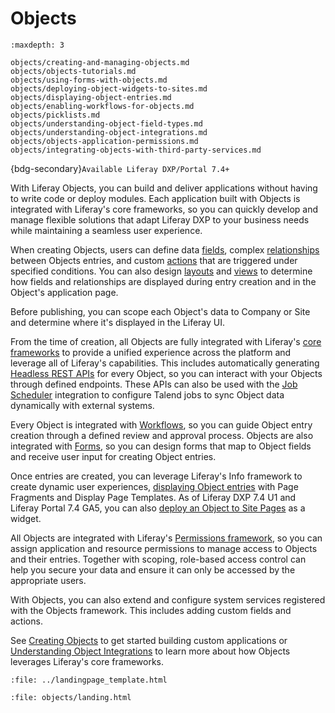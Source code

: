 # Objects

```{toctree}
:maxdepth: 3

objects/creating-and-managing-objects.md
objects/objects-tutorials.md
objects/using-forms-with-objects.md
objects/deploying-object-widgets-to-sites.md
objects/displaying-object-entries.md
objects/enabling-workflows-for-objects.md
objects/picklists.md
objects/understanding-object-field-types.md
objects/understanding-object-integrations.md
objects/objects-application-permissions.md
objects/integrating-objects-with-third-party-services.md
```

{bdg-secondary}`Available Liferay DXP/Portal 7.4+`

With Liferay Objects, you can build and deliver applications without having to write code or deploy modules. Each application built with Objects is integrated with Liferay's core frameworks, so you can quickly develop and manage flexible solutions that adapt Liferay DXP to your business needs while maintaining a seamless user experience.

When creating Objects, users can define data [fields](./objects/creating-and-managing-objects/adding-fields-to-objects.md), complex [relationships](./objects/creating-and-managing-objects/defining-object-relationships.md) between Objects entries, and custom [actions](./objects/creating-and-managing-objects/defining-object-actions.md) that are triggered under specified conditions. You can also design [layouts](./objects/creating-and-managing-objects/designing-object-layouts.md) and [views](./objects/creating-and-managing-objects/designing-object-views.md) to determine how fields and relationships are displayed during entry creation and in the Object's application page.

Before publishing, you can scope each Object's data to Company or Site and determine where it's displayed in the Liferay UI.

From the time of creation, all Objects are fully integrated with Liferay's [core frameworks](./core-frameworks.md) to provide a unified experience across the platform and leverage all of Liferay's capabilities. This includes automatically generating [Headless REST APIs](./objects/understanding-object-integrations/headless-framework-integration.md) for every Object, so you can interact with your Objects through defined endpoints. These APIs can also be used with the [Job Scheduler](./core-frameworks/dispatch-framework/using-dispatch.md) integration to configure Talend jobs to sync Object data dynamically with external systems.

Every Object is integrated with [Workflows](./objects/enabling-workflows-for-objects.md), so you can guide Object entry creation through a defined review and approval process. Objects are also integrated with [Forms](objects/using-forms-with-objects.md), so you can design forms that map to Object fields and receive user input for creating Object entries.

Once entries are created, you can leverage Liferay's Info framework to create dynamic user experiences, [displaying Object entries](./objects/displaying-object-entries.md) with Page Fragments and Display Page Templates. As of Liferay DXP 7.4 U1 and Liferay Portal 7.4 GA5, you can also [deploy an Object to Site Pages](./objects/deploying-objects-to-sites.md) as a widget.

All Objects are integrated with Liferay's [Permissions framework](./objects/understanding-object-integrations/permissions-framework-integration.md), so you can assign application and resource permissions to manage access to Objects and their entries. Together with scoping, role-based access control can help you secure your data and ensure it can only be accessed by the appropriate users.

With Objects, you can also extend and configure system services registered with the Objects framework. This includes adding custom fields and actions.

See [Creating Objects](./objects/creating-and-managing-objects/creating-objects.md) to get started building custom applications or [Understanding Object Integrations](./objects/understanding-object-integrations.md) to learn more about how Objects leverages Liferay's core frameworks.

```{raw} html
:file: ../landingpage_template.html
```

```{raw} html
:file: objects/landing.html
```
